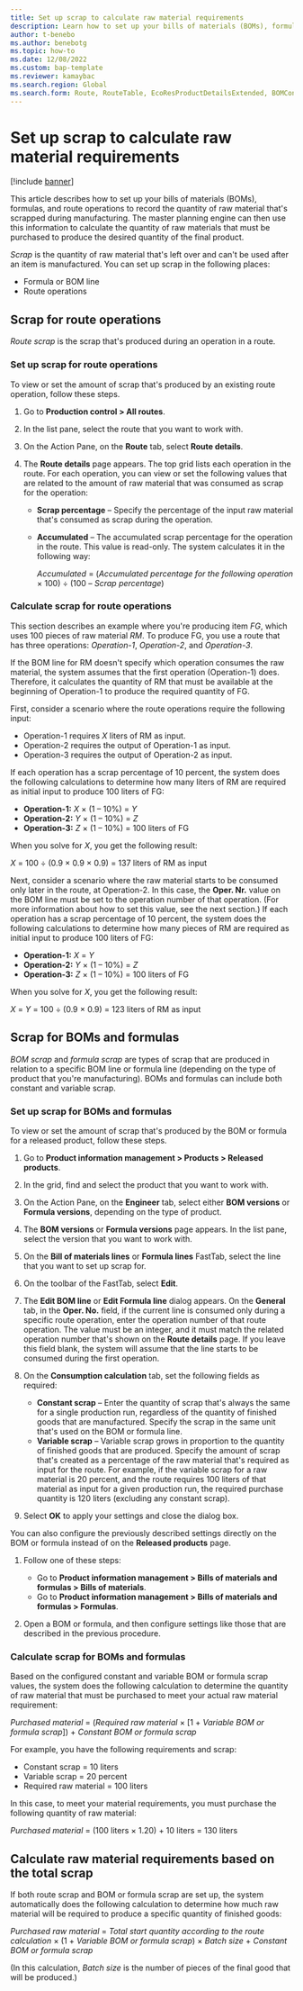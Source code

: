 ```yaml
---
title: Set up scrap to calculate raw material requirements
description: Learn how to set up your bills of materials (BOMs), formulas, and route operations to record the quantity of raw material that is scrapped during manufacturing.
author: t-benebo
ms.author: benebotg
ms.topic: how-to
ms.date: 12/08/2022
ms.custom: bap-template
ms.reviewer: kamaybac
ms.search.region: Global
ms.search.form: Route, RouteTable, EcoResProductDetailsExtended, BOMConsistOf, BOMTable
---
```


# Set up scrap to calculate raw material requirements

[!include [banner](../includes/banner.md)]

This article describes how to set up your bills of materials (BOMs), formulas, and route operations to record the quantity of raw material that's scrapped during manufacturing. The master planning engine can then use this information to calculate the quantity of raw materials that must be purchased to produce the desired quantity of the final product.

*Scrap* is the quantity of raw material that's left over and can't be used after an item is manufactured. You can set up scrap in the following places:

- Formula or BOM line
- Route operations

## Scrap for route operations

*Route scrap* is the scrap that's produced during an operation in a route.

### Set up scrap for route operations

To view or set the amount of scrap that's produced by an existing route operation, follow these steps.

1. Go to **Production control \> All routes**.
1. In the list pane, select the route that you want to work with.
1. On the Action Pane, on the **Route** tab, select **Route details**.
1. The **Route details** page appears. The top grid lists each operation in the route. For each operation, you can view or set the following values that are related to the amount of raw material that was consumed as scrap for the operation:

    - **Scrap percentage** – Specify the percentage of the input raw material that's consumed as scrap during the operation.
    - **Accumulated** – The accumulated scrap percentage for the operation in the route. This value is read-only. The system calculates it in the following way:

        *Accumulated* = (*Accumulated percentage for the following operation* &times; 100) &divide; (100 – *Scrap percentage*)

### Calculate scrap for route operations

This section describes an example where you're producing item *FG*, which uses 100 pieces of raw material *RM*. To produce FG, you use a route that has three operations: *Operation-1*, *Operation-2*, and *Operation-3*.

If the BOM line for RM doesn't specify which operation consumes the raw material, the system assumes that the first operation (Operation-1) does. Therefore, it calculates the quantity of RM that must be available at the beginning of Operation-1 to produce the required quantity of FG.

First, consider a scenario where the route operations require the following input:

- Operation-1 requires *X* liters of RM as input.
- Operation-2 requires the output of Operation-1 as input.
- Operation-3 requires the output of Operation-2 as input.

If each operation has a scrap percentage of 10 percent, the system does the following calculations to determine how many liters of RM are required as initial input to produce 100 liters of FG:

- **Operation-1:** *X* &times; (1 – 10%) = *Y*
- **Operation-2:** *Y* &times; (1 – 10%) = *Z*
- **Operation-3:** *Z* &times; (1 – 10%) = 100 liters of FG

When you solve for *X*, you get the following result:

*X* = 100 &divide; (0.9 &times; 0.9 &times; 0.9) = 137 liters of RM as input

Next, consider a scenario where the raw material starts to be consumed only later in the route, at Operation-2. In this case, the **Oper. Nr.** value on the BOM line must be set to the operation number of that operation. (For more information about how to set this value, see the next section.) If each operation has a scrap percentage of 10 percent, the system does the following calculations to determine how many pieces of RM are required as initial input to produce 100 liters of FG:

- **Operation-1:** *X* = *Y*
- **Operation-2:** *Y* &times; (1 – 10%) = *Z*
- **Operation-3:** *Z* &times; (1 – 10%) = 100 liters of FG

When you solve for *X*, you get the following result:

*X* = *Y* = 100 &divide; (0.9 &times; 0.9) = 123 liters of RM as input

## Scrap for BOMs and formulas

*BOM scrap* and *formula scrap* are types of scrap that are produced in relation to a specific BOM line or formula line (depending on the type of product that you're manufacturing). BOMs and formulas can include both constant and variable scrap.

### Set up scrap for BOMs and formulas

To view or set the amount of scrap that's produced by the BOM or formula for a released product, follow these steps.

1. Go to **Product information management \> Products \> Released products**.
1. In the grid, find and select the product that you want to work with.
1. On the Action Pane, on the **Engineer** tab, select either **BOM versions** or **Formula versions**, depending on the type of product.
1. The **BOM versions** or **Formula versions** page appears. In the list pane, select the version that you want to work with.
1. On the **Bill of materials lines** or **Formula lines** FastTab, select the line that you want to set up scrap for.
1. On the toolbar of the FastTab, select **Edit**.
1. The **Edit BOM line** or **Edit Formula line** dialog appears. On the **General** tab, in the **Oper. No.** field, if the current line is consumed only during a specific route operation, enter the operation number of that route operation. The value must be an integer, and it must match the related operation number that's shown on the **Route details** page. If you leave this field blank, the system will assume that the line starts to be consumed during the first operation.
1. On the **Consumption calculation** tab, set the following fields as required:

    - **Constant scrap** – Enter the quantity of scrap that's always the same for a single production run, regardless of the quantity of finished goods that are manufactured. Specify the scrap in the same unit that's used on the BOM or formula line.
    - **Variable scrap** – Variable scrap grows in proportion to the quantity of finished goods that are produced. Specify the amount of scrap that's created as a percentage of the raw material that's required as input for the route. For example, if the variable scrap for a raw material is 20 percent, and the route requires 100 liters of that material as input for a given production run, the required purchase quantity is 120 liters (excluding any constant scrap).

1. Select **OK** to apply your settings and close the dialog box.

You can also configure the previously described settings directly on the BOM or formula instead of on the **Released products** page.

1. Follow one of these steps:

    - Go to **Product information management \> Bills of materials and formulas \> Bills of materials**.
    - Go to **Product information management \> Bills of materials and formulas \> Formulas**.

2. Open a BOM or formula, and then configure settings like those that are described in the previous procedure.

### Calculate scrap for BOMs and formulas

Based on the configured constant and variable BOM or formula scrap values, the system does the following calculation to determine the quantity of raw material that must be purchased to meet your actual raw material requirement:

*Purchased material* = (*Required raw material* &times; \[1 + *Variable BOM or formula scrap*\]) + *Constant BOM or formula scrap*

For example, you have the following requirements and scrap:

- Constant scrap = 10 liters
- Variable scrap = 20 percent
- Required raw material = 100 liters

In this case, to meet your material requirements, you must purchase the following quantity of raw material:

*Purchased material* = (100 liters &times; 1.20) + 10 liters = 130 liters

## Calculate raw material requirements based on the total scrap

If both route scrap and BOM or formula scrap are set up, the system automatically does the following calculation to determine how much raw material will be required to produce a specific quantity of finished goods:

*Purchased raw material* = *Total start quantity according to the route calculation* &times; (1 + *Variable BOM or formula scrap*) &times; *Batch size* + *Constant BOM or formula scrap*

(In this calculation, *Batch size* is the number of pieces of the final good that will be produced.)
